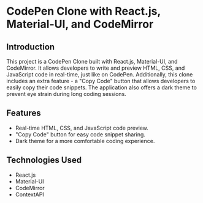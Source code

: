 # CodePen Clone with React.js, Material-UI, and CodeMirror

## Introduction

This project is a CodePen Clone built with React.js, Material-UI, and CodeMirror. It allows developers to write and preview HTML, CSS, and JavaScript code in real-time, just like on CodePen. Additionally, this clone includes an extra feature - a "Copy Code" button that allows developers to easily copy their code snippets. The application also offers a dark theme to prevent eye strain during long coding sessions.

## Features

-   Real-time HTML, CSS, and JavaScript code preview.
-   "Copy Code" button for easy code snippet sharing.
-   Dark theme for a more comfortable coding experience.


## Technologies Used

-   React.js
-   Material-UI
-   CodeMirror
-   ContextAPI
